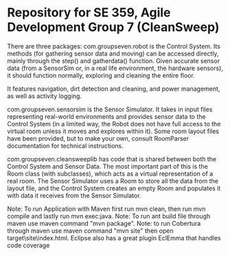 # Repository for SE 359, Agile Development Group 7 (CleanSweep)

There are three packages:
com.groupseven.robot is the Control System. Its methods (for gathering sensor data and moving) can be accessed directly, mainly through the step() and gatherdata() function. Given accurate sensor data (from a SensorSim or, in a real life environment, the hardware sensors), it should function normally, exploring and cleaning the entire floor. 

It features navigation, dirt detection and cleaning, and power management, as well as activity logging. 

com.groupseven.sensorsim is the Sensor Simulator. It takes in input files representing real-world environments and provides sensor data to the Control System (in a limited way, the Robot does not have full access to the virtual room unless it moves and explores within it). Some room layout files have been provided, but to make your own, consult RoomParser documentation for technical instructions. 

com.groupseven.cleansweeplib has code that is shared between both the Control System and Sensor Data. The most important part of this is the Room class (with subclasses), which acts as a virtual representation of a real room. The Sensor Simulator uses a Room to store all the data from the layout file, and the Control System creates an empty Room and populates it with data it receives from the Sensor Simulator. 

Note: To run Application with Maven first run mvn clean, then run mvn compile and lastly run mvn exec:java.
Note: To run ant build file through maven use maven command "mvn package". 
Note: to run Cobertura through maven use maven command "mvn site" then open target\site\index.html. 
Eclipse also has a great plugin EclEmma that handles code coverage

